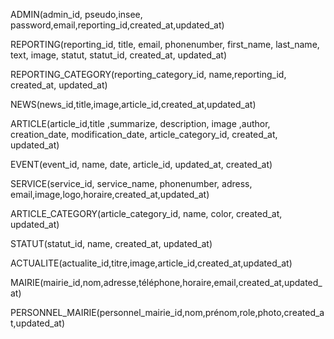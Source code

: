 ADMIN(admin_id, pseudo,insee, password,email,reporting_id,created_at,updated_at)

REPORTING(reporting_id, title, email, phonenumber, first_name, last_name,
text, image, statut, statut_id, created_at, updated_at)

REPORTING_CATEGORY(reporting_category_id, name,reporting_id, created_at, updated_at)

NEWS(news_id,title,image,article_id,created_at,updated_at)

ARTICLE(article_id,title ,summarize, description, image ,author, creation_date, modification_date, article_category_id, created_at, updated_at)

EVENT(event_id, name, date, article_id, updated_at, created_at)

SERVICE(service_id, service_name, phonenumber, adress, email,image,logo,horaire,created_at,updated_at)

ARTICLE_CATEGORY(article_category_id, name, color, created_at, updated_at)

STATUT(statut_id, name, created_at, updated_at)

ACTUALITE(actualite_id,titre,image,article_id,created_at,updated_at)

MAIRIE(mairie_id,nom,adresse,téléphone,horaire,email,created_at,updated_at)

PERSONNEL_MAIRIE(personnel_mairie_id,nom,prénom,role,photo,created_at,updated_at)